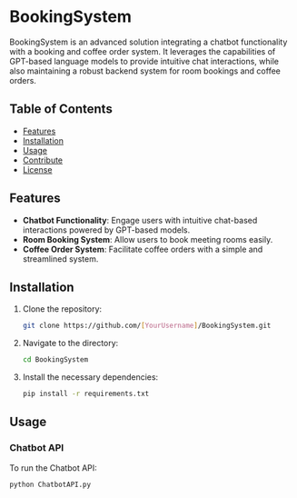 # BookingSystem

BookingSystem is an advanced solution integrating a chatbot functionality with a booking and coffee order system. It leverages the capabilities of GPT-based language models to provide intuitive chat interactions, while also maintaining a robust backend system for room bookings and coffee orders.

## Table of Contents
- [Features](#features)
- [Installation](#installation)
- [Usage](#usage)
- [Contribute](#contribute)
- [License](#license)

## Features

- **Chatbot Functionality**: Engage users with intuitive chat-based interactions powered by GPT-based models.
- **Room Booking System**: Allow users to book meeting rooms easily.
- **Coffee Order System**: Facilitate coffee orders with a simple and streamlined system.

## Installation

1. Clone the repository:
    ```bash
    git clone https://github.com/[YourUsername]/BookingSystem.git
    ```
   
2. Navigate to the directory:
    ```bash
    cd BookingSystem
    ```

3. Install the necessary dependencies:
    ```bash
    pip install -r requirements.txt
    ```

## Usage

### Chatbot API

To run the Chatbot API:

```bash
python ChatbotAPI.py

